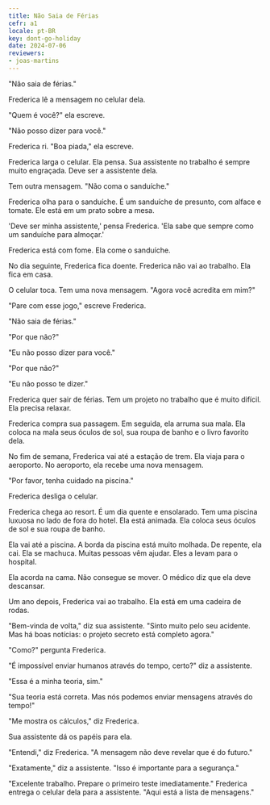 ```yaml
---
title: Não Saia de Férias
cefr: a1
locale: pt-BR
key: dont-go-holiday
date: 2024-07-06
reviewers:
- joas-martins
---
```


"Não saia de férias."

Frederica lê a mensagem no celular dela.

"Quem é você?" ela escreve.

"Não posso dizer para você."

Frederica ri. "Boa piada," ela escreve.

Frederica larga o celular. Ela pensa. Sua assistente no trabalho é sempre muito engraçada. Deve ser a assistente dela.

Tem outra mensagem. "Não coma o sanduíche."

Frederica olha para o sanduíche. É um sanduíche de presunto, com alface e tomate. Ele está em um prato sobre a mesa.

'Deve ser minha assistente,' pensa Frederica. 'Ela sabe que sempre como um sanduíche para almoçar.'

Frederica está com fome. Ela come o sanduíche.

No dia seguinte, Frederica fica doente. Frederica não vai ao trabalho. Ela fica em casa.

O celular toca. Tem uma nova mensagem. "Agora você acredita em mim?"

"Pare com esse jogo," escreve Frederica.

"Não saia de férias."

"Por que não?"

"Eu não posso dizer para você."

"Por que não?"

"Eu não posso te dizer."

Frederica quer sair de férias. Tem um projeto no trabalho que é muito difícil. Ela precisa relaxar. 

Frederica compra sua passagem. Em seguida, ela arruma sua mala. Ela coloca na mala seus óculos de sol, sua roupa de banho e o livro favorito dela.

No fim de semana, Frederica vai até a estação de trem. Ela viaja para o aeroporto. No aeroporto, ela recebe uma nova mensagem.

"Por favor, tenha cuidado na piscina."

Frederica desliga o celular.

Frederica chega ao resort. É um dia quente e ensolarado. Tem uma piscina luxuosa no lado de fora do hotel. Ela está animada. Ela coloca seus óculos de sol e sua roupa de banho.

Ela vai até a piscina. A borda da piscina está muito molhada. De repente, ela cai. Ela se machuca. Muitas pessoas vêm ajudar. Eles a levam para o hospital.

Ela acorda na cama. Não consegue se mover. O médico diz que ela deve descansar.

Um ano depois, Frederica vai ao trabalho. Ela está em uma cadeira de rodas.

"Bem-vinda de volta," diz sua assistente. "Sinto muito pelo seu acidente. Mas há boas notícias: o projeto secreto está completo agora."

"Como?" pergunta Frederica.

"É impossível enviar humanos através do tempo, certo?" diz a assistente.

"Essa é a minha teoria, sim."

"Sua teoria está correta. Mas nós podemos enviar mensagens através do tempo!"

"Me mostra os cálculos," diz Frederica.

Sua assistente dá os papéis para ela.

"Entendi," diz Frederica. "A mensagem não deve revelar que é do futuro."

"Exatamente," diz a assistente. "Isso é importante para a segurança."

"Excelente trabalho. Prepare o primeiro teste imediatamente." Frederica entrega o celular dela para a assistente. "Aqui está a lista de mensagens."